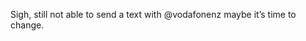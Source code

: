 <!--
id: 2150431842
link: http://kevinisom.info/post/2150431842/sigh-still-not-able-to-send-a-text-with
slug: sigh-still-not-able-to-send-a-text-with
date: Thu Dec 09 2010 16:38:19 GMT+1300 (NZDT)
raw: {"blog_name":"kevinisom","id":2150431842,"post_url":"http://kevinisom.info/post/2150431842/sigh-still-not-able-to-send-a-text-with","slug":"sigh-still-not-able-to-send-a-text-with","type":"text","date":"2010-12-09 03:38:19 GMT","timestamp":1291865899,"state":"published","format":"html","reblog_key":"3FsOmJBJ","tags":[],"short_url":"http://tmblr.co/Zw68Yy20BFnY","highlighted":[],"feed_item":"http://twitter.com/kev_nz/statuses/12682464019357697","from_feed_id":650289,"note_count":0,"title":null,"body":"<p>Sigh, still not able to send a text with @vodafonenz maybe it&#8217;s time to change.</p>"}
publish: 2010-12-09
tags: 
title: null
-->


Sigh, still not able to send a text with @vodafonenz maybe it’s time to
change.


